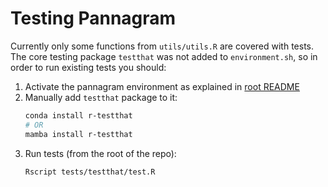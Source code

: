 # Testing Pannagram

Currently only some functions from `utils/utils.R` are covered with tests. The core testing package `testthat` was not added to `environment.sh`, so in order to run existing tests you should:

1. Activate the pannagram environment as explained in [root README](../README.md#recreating-working-environment)
2. Manually add `testthat` package to it:
    ```sh
    conda install r-testthat
    # OR
    mamba install r-testthat
    ```
3. Run tests (from the root of the repo):
    ```sh
    Rscript tests/testthat/test.R   
    ```